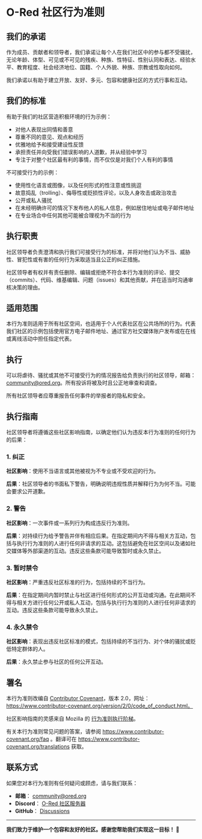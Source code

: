 # O-Red 社区行为准则

## 我们的承诺

作为成员、贡献者和领导者，我们承诺让每个人在我们社区中的参与都不受骚扰，无论年龄、体型、可见或不可见的残疾、种族、性特征、性别认同和表达、经验水平、教育程度、社会经济地位、国籍、个人外貌、种族、宗教或性取向如何。

我们承诺以有助于建立开放、友好、多元、包容和健康社区的方式行事和互动。

## 我们的标准

有助于我们的社区营造积极环境的行为示例：

* 对他人表现出同情和善意
* 尊重不同的意见、观点和经历
* 优雅地给予和接受建设性反馈
* 承担责任并向受我们错误影响的人道歉，并从经验中学习
* 专注于对整个社区最有利的事情，而不仅仅是对我们个人有利的事情

不可接受行为的示例：

* 使用性化语言或图像，以及任何形式的性注意或性挑逗
* 故意捣乱（trolling）、侮辱性或贬损性评论，以及人身攻击或政治攻击
* 公开或私人骚扰
* 在未经明确许可的情况下发布他人的私人信息，例如居住地址或电子邮件地址
* 在专业场合中任何其他可能被合理视为不当的行为

## 执行职责

社区领导者负责澄清和执行我们可接受行为的标准，并将对他们认为不当、威胁性、冒犯性或有害的任何行为采取适当且公正的纠正措施。

社区领导者有权并有责任删除、编辑或拒绝不符合本行为准则的评论、提交（commits）、代码、维基编辑、问题（issues）和其他贡献，并在适当时沟通审核决策的理由。

## 适用范围

本行为准则适用于所有社区空间，也适用于个人代表社区在公共场所的行为。代表我们社区的示例包括使用官方电子邮件地址、通过官方社交媒体账户发布或在在线或离线活动中担任指定代表。

## 执行

可以将虐待、骚扰或其他不可接受行为的情况报告给负责执行的社区领导，邮箱：[community@ored.org](mailto:community@ored.org)。所有投诉将被及时且公正地审查和调查。

所有社区领导者应尊重报告任何事件的举报者的隐私和安全。

## 执行指南

社区领导者将遵循这些社区影响指南，以确定他们认为违反本行为准则的任何行为的后果：

### 1. 纠正

**社区影响**：使用不当语言或其他被视为不专业或不受欢迎的行为。

**后果**：社区领导者的书面私下警告，明确说明违规性质并解释行为为何不当。可能会要求公开道歉。

### 2. 警告

**社区影响**：一次事件或一系列行为构成违反行为准则。

**后果**：对持续行为给予警告并伴有相应后果。在指定期间内不得与相关方互动，包括与执行行为准则的人进行任何非请求的互动。这包括避免在社区空间以及诸如社交媒体等外部渠道的互动。违反这些条款可能导致暂时或永久禁止。

### 3. 暂时禁令

**社区影响**：严重违反社区标准的行为，包括持续的不当行为。

**后果**：在指定期间内暂时禁止与社区进行任何形式的公开互动或沟通。在此期间不得与相关方进行任何公开或私人互动，包括与执行行为准则的人进行任何非请求的互动。违反这些条款可能导致永久禁止。

### 4. 永久禁令

**社区影响**：表现出违反社区标准的模式，包括持续的不当行为、对个体的骚扰或贬低特定群体的人。

**后果**：永久禁止参与社区的任何公开互动。

## 署名

本行为准则改编自 [Contributor Covenant][homepage]，版本 2.0，网址：https://www.contributor-covenant.org/version/2/0/code_of_conduct.html。

社区影响指南的灵感来自 Mozilla 的 [行为准则执行阶梯](https://github.com/mozilla/diversity)。

[homepage]: https://www.contributor-covenant.org

有关本行为准则常见问题的答案，请参阅 https://www.contributor-covenant.org/faq 。翻译可在 https://www.contributor-covenant.org/translations 获取。

## 联系方式

如果您对本行为准则有任何疑问或顾虑，请与我们联系：

- **邮箱**： [community@ored.org](mailto:community@ored.org)
- **Discord**： [O-Red 社区服务器](https://discord.gg/ored)
- **GitHub**： [Discussions](https://github.com/[USERNAME]/O-Red/discussions)

---

**我们致力于维护一个包容和友好的社区。感谢您帮助我们实现这一目标！ 🌟**
